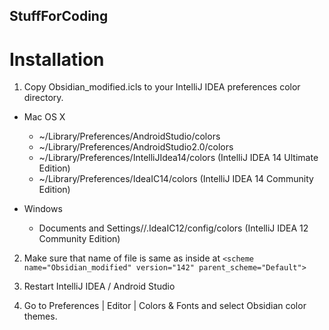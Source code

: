 ## StuffForCoding

# Installation

1. Copy Obsidian_modified.icls to your IntelliJ IDEA preferences color directory. 

  - Mac OS X

    - ~/Library/Preferences/AndroidStudio/colors
    - ~/Library/Preferences/AndroidStudio2.0/colors
    - ~/Library/Preferences/IntelliJIdea14/colors (IntelliJ IDEA 14 Ultimate Edition)
    - ~/Library/Preferences/IdeaIC14/colors (IntelliJ IDEA 14 Community Edition) 
    
  - Windows
    - Documents and Settings/<user>/.IdeaIC12/config/colors (IntelliJ IDEA 12 Community Edition)
     
2. Make sure that name of file is same as inside at ```<scheme name="Obsidian_modified" version="142" parent_scheme="Default">```

3. Restart IntelliJ IDEA / Android Studio

4. Go to Preferences | Editor | Colors & Fonts and select Obsidian color themes.
